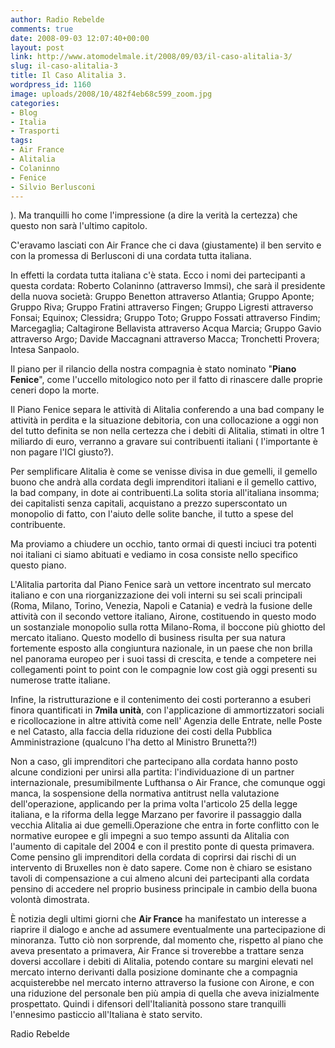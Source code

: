 ```yaml
---
author: Radio Rebelde
comments: true
date: 2008-09-03 12:07:40+00:00
layout: post
link: http://www.atomodelmale.it/2008/09/03/il-caso-alitalia-3/
slug: il-caso-alitalia-3
title: Il Caso Alitalia 3.
wordpress_id: 1160
image: uploads/2008/10/482f4eb68c599_zoom.jpg
categories:
- Blog
- Italia
- Trasporti
tags:
- Air France
- Alitalia
- Colaninno
- Fenice
- Silvio Berlusconi
---
```


). Ma tranquilli ho come l'impressione (a dire la verità la certezza) che  questo non sarà l'ultimo capitolo.

C'eravamo lasciati con Air France che ci dava (giustamente) il ben servito e con la promessa di Berlusconi di una cordata tutta italiana.

In effetti la cordata tutta italiana c'è stata. Ecco i nomi dei partecipanti a questa cordata: Roberto Colaninno (attraverso Immsi), che sarà il presidente della nuova società: Gruppo Benetton attraverso Atlantia; Gruppo Aponte; Gruppo Riva; Gruppo Fratini attraverso Fingen; Gruppo Ligresti attraverso Fonsai; Equinox; Clessidra; Gruppo Toto; Gruppo Fossati attraverso Findim; Marcegaglia; Caltagirone Bellavista attraverso Acqua Marcia; Gruppo Gavio attraverso Argo; Davide Maccagnani attraverso Macca; Tronchetti Provera; Intesa Sanpaolo.

Il piano per il rilancio della nostra compagnia è stato nominato "**Piano Fenice**", come l'uccello mitologico noto per il fatto di rinascere dalle proprie ceneri dopo la morte.

Il Piano Fenice  separa le attività di Alitalia conferendo a una bad company le attività in perdita e la situazione debitoria, con una collocazione a oggi non del tutto definita se non nella certezza che i debiti di Alitalia, stimati in oltre 1 miliardo di euro, verranno a gravare sui contribuenti italiani ( l'importante è non pagare l'ICI giusto?).

Per semplificare Alitalia è come se venisse divisa in due gemelli, il gemello buono che andrà alla cordata degli imprenditori italiani e il gemello cattivo, la bad company, in dote ai contribuenti.La solita storia all'italiana insomma; dei capitalisti senza capitali, acquistano a prezzo superscontato un monopolio di fatto, con l'aiuto delle solite banche, il tutto a spese del contribuente.

Ma proviamo a chiudere un occhio, tanto ormai di questi inciuci tra potenti noi italiani ci siamo abituati e vediamo in cosa consiste nello specifico questo piano.

L'Alitalia partorita dal Piano Fenice sarà un vettore incentrato sul mercato italiano e con una riorganizzazione dei voli interni su sei scali principali (Roma, Milano, Torino, Venezia, Napoli e Catania) e vedrà la fusione delle attività con il secondo vettore italiano, Airone, costituendo in questo modo un sostanziale monopolio sulla rotta Milano-Roma, il boccone più ghiotto del mercato italiano. Questo modello di business risulta per sua natura fortemente esposto alla congiuntura nazionale, in un paese che non brilla nel panorama europeo per i suoi tassi di crescita, e tende a competere nei collegamenti point to point con le compagnie low cost già oggi presenti su numerose tratte italiane.

Infine, la ristrutturazione e il contenimento dei costi porteranno a esuberi finora quantificati in **7mila unità**, con l'applicazione di ammortizzatori sociali e ricollocazione in altre attività come nell' Agenzia delle Entrate, nelle Poste e nel Catasto, alla faccia della riduzione dei costi della Pubblica Amministrazione (qualcuno l'ha detto al Ministro Brunetta?!)

Non a caso, gli imprenditori che partecipano alla cordata hanno posto alcune condizioni per unirsi alla partita: l'individuazione di un partner internazionale, presumibilmente Lufthansa o Air France, che comunque oggi manca, la sospensione della normativa antitrust nella valutazione dell'operazione, applicando per la prima volta l'articolo 25 della legge italiana, e la riforma della legge Marzano per favorire il passaggio dalla vecchia Alitalia ai due gemelli.Operazione che entra in forte conflitto con le normative europee e gli impegni a suo tempo assunti da Alitalia con l'aumento di capitale del 2004 e con il prestito ponte di questa primavera. Come pensino gli imprenditori della cordata di coprirsi dai rischi di un intervento di Bruxelles non è dato sapere. Come non è chiaro se esistano tavoli di compensazione a cui almeno alcuni dei partecipanti alla cordata pensino di accedere nel proprio business principale in cambio della buona volontà dimostrata.

È notizia degli ultimi giorni che **Air France** ha manifestato un interesse a riaprire il dialogo e anche ad assumere eventualmente una partecipazione di minoranza. Tutto ciò non sorprende, dal momento che, rispetto al piano che aveva presentato a primavera, Air France si troverebbe a trattare senza doversi accollare i debiti di Alitalia, potendo contare su margini elevati nel mercato interno derivanti dalla posizione dominante che a compagnia acquisterebbe nel mercato interno attraverso la fusione con Airone, e con una riduzione del personale ben più ampia di quella che aveva inizialmente prospettato.
Quindi i difensori dell'Italianità possono stare tranquilli l'ennesimo pasticcio all'Italiana è stato servito.

Radio Rebelde
